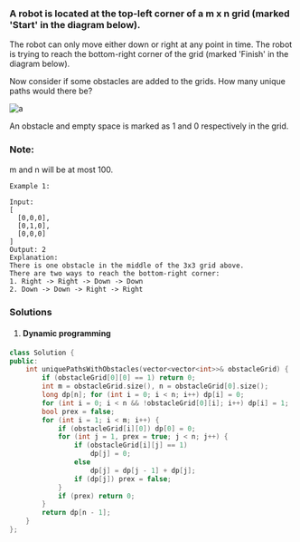 ### A robot is located at the top-left corner of a m x n grid (marked 'Start' in the diagram below).

The robot can only move either down or right at any point in time. The robot is trying to reach the bottom-right corner of the grid (marked 'Finish' in the diagram below).

Now consider if some obstacles are added to the grids. How many unique paths would there be?

![a](https://assets.leetcode.com/uploads/2018/10/22/robot_maze.png)

An obstacle and empty space is marked as 1 and 0 respectively in the grid.

### Note: 
m and n will be at most 100.

```
Example 1:

Input:
[
  [0,0,0],
  [0,1,0],
  [0,0,0]
]
Output: 2
Explanation:
There is one obstacle in the middle of the 3x3 grid above.
There are two ways to reach the bottom-right corner:
1. Right -> Right -> Down -> Down
2. Down -> Down -> Right -> Right
```

### Solutions

1. #### Dynamic programming

```c++
class Solution {
public:
    int uniquePathsWithObstacles(vector<vector<int>>& obstacleGrid) {
        if (obstacleGrid[0][0] == 1) return 0;
        int m = obstacleGrid.size(), n = obstacleGrid[0].size();
        long dp[n]; for (int i = 0; i < n; i++) dp[i] = 0;
        for (int i = 0; i < n && !obstacleGrid[0][i]; i++) dp[i] = 1;
        bool prex = false;
        for (int i = 1; i < m; i++) {
            if (obstacleGrid[i][0]) dp[0] = 0;
            for (int j = 1, prex = true; j < n; j++) {
                if (obstacleGrid[i][j] == 1)
                    dp[j] = 0;
                else
                    dp[j] = dp[j - 1] + dp[j];
                if (dp[j]) prex = false;
            }
            if (prex) return 0;
        }
        return dp[n - 1];
    }
};
```
